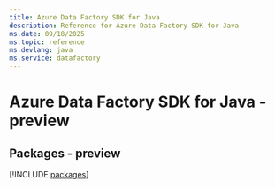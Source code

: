 ```yaml
---
title: Azure Data Factory SDK for Java
description: Reference for Azure Data Factory SDK for Java
ms.date: 09/18/2025
ms.topic: reference
ms.devlang: java
ms.service: datafactory
---
```

# Azure Data Factory SDK for Java - preview
## Packages - preview
[!INCLUDE [packages](data-factory-index.md)]